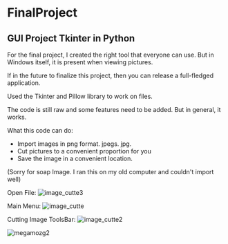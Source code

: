 # FinalProject
## GUI Project Tkinter in Python

For the final project, I created the right tool that everyone can use. But in Windows itself, it is present when viewing pictures.

If in the future to finalize this project, then you can release a full-fledged application.

Used the Tkinter and Pillow library to work on files.

The code is still raw and some features need to be added. But in general, it works.

What this code can do:
- Import images in png format. jpegs. jpg.
- Cut pictures to a convenient proportion for you
- Save the image in a convenient location.

(Sorry for soap Image. I ran this on my old computer and couldn't import well)

Open File:
![image_cutte3](https://user-images.githubusercontent.com/102587244/171146619-515081a0-54d6-476d-930e-5fb31891878d.jpg)

Main Menu:
![image_cutte](https://user-images.githubusercontent.com/102587244/171146678-d0250cb5-9667-4a7b-be4a-2837356000f8.jpg)

Cutting Image ToolsBar:
![image_cutte2](https://user-images.githubusercontent.com/102587244/171146756-cb610dcf-05dd-41ab-bd51-520d2bea2f8a.jpg)


![megamozg2](https://user-images.githubusercontent.com/102587244/171124324-d790c7de-5d7b-4296-aec9-1d69c7e01639.jpg)
